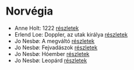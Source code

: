 # Norvégia

- Anne Holt: 1222 [részletek](_details/%7Bopf.creator%7D.md#id_958)
- Erlend Loe: Doppler, az utak királya [részletek](_details/%7Bopf.creator%7D.md#id_531)
- Jo Nesbø: A megváltó [részletek](_details/%7Bopf.creator%7D.md#id_592)
- Jo Nesbø: Fejvadászok [részletek](_details/%7Bopf.creator%7D.md#id_411)
- Jo Nesbø: Hóember [részletek](_details/%7Bopf.creator%7D.md#id_582)
- Jo Nesbø: Leopárd [részletek](_details/%7Bopf.creator%7D.md#id_580)